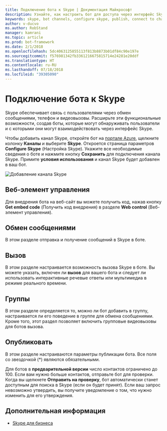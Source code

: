 ```yaml
---
title: Подключение бота к Skype | Документация Майкрософт
description: Узнайте, как настроить бот для доступа через интерфейс Skype.
keywords: skype, bot channels, configure skype, publish, connect to channels
author: v-ducvo
ms.author: RobStand
manager: kamrani
ms.topic: article
ms.prod: bot-framework
ms.date: 2/1/2018
ms.openlocfilehash: 5dc4063125855113f813b8873b01df84c90e197e
ms.sourcegitcommit: f576981342fb3361216675815714e24281e20ddf
ms.translationtype: HT
ms.contentlocale: ru-RU
ms.lasthandoff: 07/18/2018
ms.locfileid: "39305090"
---
```

# <a name="connect-a-bot-to-skype"></a>Подключение бота к Skype

Skype обеспечивает связь с пользователями через обмен сообщениями, телефон и видеовызовы. Расширьте эти функциональные возможности, создав боты, которые могут обнаруживать пользователи и с которыми они могут взаимодействовать через интерфейс Skype.

Чтобы добавить канал Skype, откройте бот на [портале Azure](https://portal.azure.com/), щелкните колонку **Каналы** и выберите **Skype**. Откроется страница параметров **Configure Skype** (Настройка Skype). Укажите все необходимые сведения о боте и нажмите кнопку **Сохранить** для подключения канала Skype. Примите **условия использования** и канал Skype будет добавлен в ваш бот.

![Добавление канала Skype](~/media/channels/skype-addchannel.png)

## <a name="web-control"></a>Веб-элемент управления

Для внедрения бота на веб-сайт вы можете получить код, нажав кнопку **Get embed code** (Получить код внедрения) в разделе **Web control** (Веб-элемент управления).

## <a name="messaging"></a>Обмен сообщениями

В этом разделе отправка и получение сообщений в Skype в боте.

## <a name="calling"></a>Вызов

В этом разделе настраивается возможность вызова Skype в боте. Вы можете указать, включен ли **вызов** для вашего бота и следует ли использовать интерактивные речевые ответы или мультимедиа в режиме реального времени.

## <a name="groups"></a>Группы

В этом разделе определяется то, можно ли бот добавить в группу, настраивается ли его поведение в группе для обмена сообщениями. Кроме того, этот раздел позволяет включить групповые видеовызовы для ботов вызова.

## <a name="publish"></a>Опубликовать

В этом разделе настраиваются параметры публикации бота. Все поля со звездочкой (*) являются обязательными.

Для ботов в **предварительной версии** число контактов ограничено до 100. Если вам нужно больше контактов, отправьте бот для проверки. Когда вы щелкнете **Отправить на проверку**, бот автоматически станет доступным для поиска в Skype (если он будет принят). Если ваш запрос невозможно утвердить, вы получите уведомление о том, что нужно изменить для его утверждения.

## <a name="next-steps"></a>Дополнительная информация

* [Skype для бизнеса](bot-service-channel-connect-skypeforbusiness.md)

